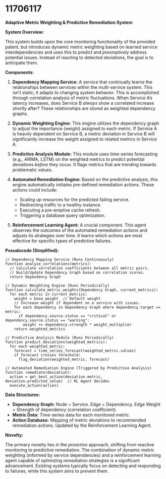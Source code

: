# 11706117

**Adaptive Metric Weighting & Predictive Remediation System**

**System Overview:**

This system builds upon the core monitoring functionality of the provided patent, but introduces dynamic metric weighting based on learned service interdependencies and uses this to predict and *preemptively* address potential issues. Instead of reacting to detected deviations, the goal is to anticipate them.

**Components:**

1.  **Dependency Mapping Service:** A service that continually learns the relationships between services within the multi-service system. This isn’t static; it adapts to changing system behavior. This is accomplished through correlation analysis of metric fluctuations.  When Service A’s latency increases, does Service B *always* show a correlated increase shortly after?  These relationships are stored as weighted dependency graphs.

2.  **Dynamic Weighting Engine:** This engine utilizes the dependency graph to adjust the importance (weight) assigned to each metric. If Service A is heavily dependent on Service B, a metric deviation in Service B will significantly increase the weight assigned to related metrics in Service A.

3.  **Predictive Analysis Module:**  This module uses time-series forecasting (e.g., ARIMA, LSTM) on the weighted metrics to predict potential deviations *before* they occur. It flags metrics that are trending towards problematic values.

4.  **Automated Remediation Engine:** Based on the predictive analysis, this engine automatically initiates pre-defined remediation actions. These actions could include:

    *   Scaling up resources for the predicted failing service.
    *   Redirecting traffic to a healthy instance.
    *   Executing a pre-emptive cache refresh.
    *   Triggering a database query optimization.

5.  **Reinforcement Learning Agent:**  A crucial component. This agent observes the outcomes of the automated remediation actions and adjusts its strategies over time. It learns which actions are most effective for specific types of predictive failures.

**Pseudocode (Simplified):**

```
// Dependency Mapping Service (Runs Continuously)
function analyze_correlations(metrics):
  // Calculate correlation coefficients between all metric pairs.
  // Build/Update Dependency Graph based on correlation scores.
  return Dependency Graph

// Dynamic Weighting Engine (Runs Periodically)
function calculate_metric_weights(Dependency Graph, current_metrics):
  for each metric in current_metrics:
    weight = base_weight  // Default weight
    // Increase weight if dependent on a service with issues.
    for each dependency in Dependency Graph where dependency.target == metric:
      if dependency.source.status == "critical" or dependency.source.status == "warning":
        weight += dependency.strength * weight_multiplier
    return weighted_metrics

// Predictive Analysis Module (Runs Periodically)
function predict_deviations(weighted_metrics):
  for each weighted_metric:
    forecast = time_series_forecast(weighted_metric.values)
    if forecast crosses threshold:
      flag_deviation(weighted_metric, forecast)

// Automated Remediation Engine (Triggered by Predictive Analysis)
function remediate(deviation):
  action = get_best_action(deviation.metric, deviation.predicted_value)  // RL Agent decides
  execute_action(action)
```

**Data Structures:**

*   **Dependency Graph:**  Node = Service. Edge = Dependency. Edge Weight = Strength of dependency (correlation coefficient).
*   **Metric Data:** Time-series data for each monitored metric.
*   **Action Database:**  Mapping of metric deviations to recommended remediation actions. Updated by the Reinforcement Learning Agent.

**Novelty:**

The primary novelty lies in the *proactive* approach, shifting from reactive monitoring to predictive remediation. The combination of dynamic metric weighting (informed by service dependencies) and a reinforcement learning agent capable of optimizing remediation strategies is a significant advancement. Existing systems typically focus on detecting and responding to failures, while this system aims to prevent them.
